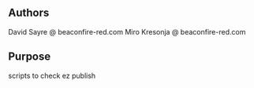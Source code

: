 Authors
--------
David Sayre @ beaconfire-red.com
Miro Kresonja @ beaconfire-red.com

Purpose
-------
scripts to check ez publish